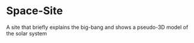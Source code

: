 # Space-Site

A site that briefly explains the big-bang and shows a pseudo-3D model of the solar system
